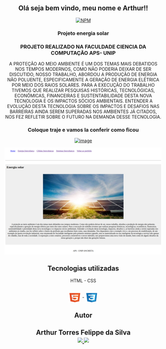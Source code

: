 <div align="center"> 
 
## Olá seja bem vindo, meu nome e Arthur!!

[![NPM](https://img.shields.io/npm/l/react)](https://github.com/Thur17/Energia-solar/blob/master/licence)

### Projeto energia solar 
 
### PROJETO REALIZADO NA FACULDADE CIENCIA DA COMPUTAÇÃO APS- UNIP

A PROTEÇÃO AO MEIO AMBIENTE É UM DOS TEMAS MAIS DEBATIDOS NOS TEMPOS MODERNOS, COMO NÃO PODERIA DEIXAR DE SER DISCUTIDO, NOSSO TRABALHO, ABORDOU A PRODUÇÃO DE ENERGIA NÃO POLUENTE, ESPECIFICAMENTE A GERAÇÃO DE ENERGIA ELÉTRICA POR MEIO DOS RAIOS SOLARES. PARA A EXECUÇÃO DO TRABALHO TIVEMOS QUE REALIZAR PESQUISAS HISTÓRICAS, TECNOLÓGICAS, ECONÔMICAS, FINANCEIRAS E SUSTENTABILIDADE DESTA NOVA TECNOLOGIA E OS IMPACTOS SÓCIOS AMBIENTAIS. ENTENDER A EVOLUÇÃO DESTA TECNOLOGIA SOBRE OS IMPACTOS E DESAFIOS NAS BARREIRAS AINDA SEREM SUPERADAS NOS AMBIENTES JÁ CITADOS, NOS FEZ REFLETIR SOBRE O FUTURO NA DEMANDA DESSE TECNOLOGIA.

### Coloque traje e vamos la conferir como ficou

[![image](https://user-images.githubusercontent.com/88401848/175353653-dfa18f7a-768d-4bab-90f3-5c6c302af982.png)](https://thur17.github.io/Energia-solar/index.html)

[![web 1](https://raw.githubusercontent.com/Thur17/Energia-solar/master/img/Tela%20inicial.png)](https://thur17.github.io/Energia-solar/index.html)

## Tecnologias utilizadas 
 HTML - CSS
 
<div>
  <div style="display: inline_block"><br>
   <img align="center" alt="thur-HTML" height="30" width="40" src="https://raw.githubusercontent.com/devicons/devicon/master/icons/html5/html5-original.svg"> -
   <img align="center" alt="thur-CSS" height="30" width="40" src="https://raw.githubusercontent.com/devicons/devicon/master/icons/css3/css3-original.svg">
</div>
 
 <h2> Autor
 <h2>Arthur Torres Felippe da Silva <br>

<div>
   <a href = "mailto:arthurthur17@gmail.com"><img src="https://img.shields.io/badge/-Gmail-%23333?style=for-the-badge&logo=gmail&logoColor=white" target="_blank">   </a>
   <a href="https://www.linkedin.com/in/arthur-felippe-5843ab21" target="_blank"><img src="https://img.shields.io/badge/-LinkedIn-%230077B5?style=for-the-badge&logo=linkedin&logoColor=white" target="_blank"></a> 
</div>

